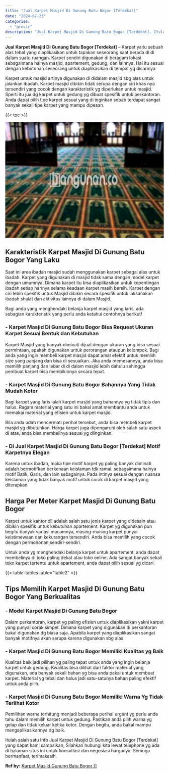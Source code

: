 ```yaml
---
title: "Jual Karpet Masjid Di Gunung Batu Bogor [Terdekat]"
date: "2024-07-23"
categories: 
  - "grosir"
description: "Jual Karpet Masjid Di Gunung Batu Bogor [Terdekat]. Itulah salah satu Info Jual Karpet Masjid Di Gunung Batu Bogor [Terdekat] yang dapat kami sampaikan, Si..."
---
```


**Jual Karpet Masjid Di Gunung Batu Bogor \[Terdekat\]** – Karpet yaitu sebuah alas tebal yang diaplikasikan untuk tapakan seseorang saat berada di di dalam suatu ruangan. Karpet sendiri digunakan di beragam lokasi sebagaimana halnya masjid, apartement, gedung, dan lainnya. Hal itu sesuai dengan kebutuhan seseorang untuk diaplikasikan di tempat yg dicarinya.

Karpet untuk masjid artinya digunakan di didalam masjid sbg alas untuk jalankan ibadah. Karpet masjid dibikin tidak serupa dengan ciri khas nya tersendiri yang cocok dengan karakteristik yg diperlukan untuk masjid. Sperti itu jua dg karpet untuk gedung yg dibuat spesifik untuk perkantoran. Anda dapat pilih tipe karpet sesuai yang di inginkan sebab terdapat sangat banyak sekali tipe karpet yang mampu dipesan.

{{< toc >}}

![Jual Karpet Masjid Di Gunung Batu Bogor [Terdekat]](/images/grosir-karpet-murah-62.png)

## Karakteristik Karpet Masjid Di Gunung Batu Bogor Yang Laku

Saat ini area ibadah masjid sudah menggunakan karpet sebagai alas untuk ibadah. Karpet yang digunakan di masjid tidak sama dengan model karpet dengan umumnya. Dimana karpet itu bisa diaplikasikan untuk kepentingan ibadah setiap harinya selama keadaan karpet masih bersih. Karpet dengan ciri lebih spesifik untuk Masjid dibikin secara spesifik untuk laksanakan ibadah shalat dan aktivitas lainnya di dalam Masjid.

Bagi anda yang menghendaki belanja karpet masjid yang laris, ada sebagian karakteristik yang perlu anda ketahui contohnya berikut!

### \- Karpet Masjid Di Gunung Batu Bogor Bisa Request Ukuran Karpet Sesuai Bentuk dan Kebutuhan

Karpet Masjid yang banyak diminati dijual dengan ukuran yang bisa sesuai permintaan, apakah digunakan untuk perorangan ataupun kelompok. Bagi anda yang ingin membeli karpet masjid dapat amat efektif untuk memliih size yang panjang dan bisa di sesuaikan. Jika anda memesannya, anda bisa memilih panjang dan lebar di di dalam masjid lebih dahulu sehingga pembuat karpet bisa membikinnya secara tepat.

### \- Karpet Masjid Di Gunung Batu Bogor Bahannya Yang Tidak Mudah Kotor

Bagi karpet yang laris ialah karpet masjid yang bahannya yg tidak tipis dan halus. Ragam material yang satu ini bakal amat membantu anda untuk memakai material yang efisien untuk karpet masjid.

Bila anda udah mencermati perihal tersebut, anda bisa membeli karpet masjid yg dibutuhkan. Harga karpet juga dipengaruhi oleh salah satu aspek di atas, anda bisa membelinya sesuai yg diinginkan.

### \- Di Jual Karpet Masjid Di Gunung Batu Bogor \[Terdekat\] Motif Karpetnya Elegan

Karena untuk ibadah, maka tipe motif karpet yg paling banyak diminati adalah bermotifkan berkenaan keislaman tdk ramai. sebagaimana halnya motif Batik, Garis, dan lain sebagainya. Pada intinya sesuai dengan nuansa keislaman yang tidak banyak motif untuk corak di karpet masjid yang diterapkan.

## Harga Per Meter Karpet Masjid Di Gunung Batu Bogor

Karpet untuk kantor dll adalah salah satu jenis karpet yang didesain atau dibikin spesifik untuk kebutuhan apartement. Karpet yg digunakan pun begitu banyak variasi macamnya, masing-maisng karpet punyai keistimewaan dan kekurangan tersendiri. Anda bisa memilih yang cocok dengan permohonan sendiri-sendiri.

Untuk anda yg menghendaki belanja karpet untuk apartement, anda dapat membelinya di toko paling dekat atau toko online. Ada sangat banyak sekali toko karpet tertentu untuk apartement, anda dapat pilih sesuai yg dicari.

{{< table-tables table="table2" >}}

## Tips Memilih Karpet Masjid Di Gunung Batu Bogor Yang Berkualitas

### \- Model Karpet Masjid Di Gunung Batu Bogor

Dalam perkantoran, karpet yg paling efisien untuk diaplikasikan yakni karpet yang punyai corak simpel. Dimana karpet yang digunakan di perkantoran bakal digunakan dg biasa saja. Apabila karpet yang diaplikasikan sangat banyak motifnya akan serupa karena digunakan sbg alas.

### \- Karpet Masjid Di Gunung Batu Bogor Memiliki Kualitas yg Baik

Kualitas baik jadi pilihan yg paling tepat untuk anda yang ingin belanja karpet untuk gedung. Kwalitas bisa dilihat dari faktor material yang digunakan, ada banyak sekali bahan yg bisa anda pakai untuk membuat karpet. Material yg tebal dan halus jadi satu-satunya bahan paling efektif untuk anda pilih.

### \- Karpet Masjid Di Gunung Batu Bogor Memiliki Warna Yg Tidak Terlihat Kotor

Pemilihan warna terhitung menjadi beberapa perihal urgent yg perlu anda tahu dalam memilih karpet untuk gedung. Pastikan anda pilih warna yg gelap dan tidak keluar ketika kotor. Dengan begitu, anda bakal mampu mengaplikasikannya dg baik.

Itulah salah satu Info Jual Karpet Masjid Di Gunung Batu Bogor \[Terdekat\] yang dapat kami sampaikan, Silahkan hubungi kita lewat telephone yg ada di halaman situs ini untuk konsultasi dan negosiasi harganya. Semoga bermanfaat, terimakasih.

**Ref by:**  [Karpet Masjid Gunung Batu Bogor []](https://id.wikipedia.org/wiki/Karpet)
